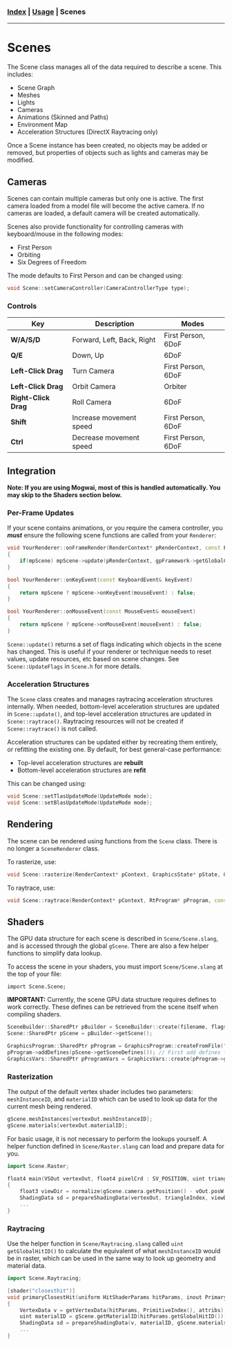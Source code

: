 ### [Index](../index.md) | [Usage](./index.md) | Scenes

--------

# Scenes

The Scene class manages all of the data required to describe a scene. This includes:
- Scene Graph
- Meshes
- Lights
- Cameras
- Animations (Skinned and Paths)
- Environment Map
- Acceleration Structures (DirectX Raytracing only)

Once a Scene instance has been created, no objects may be added or removed, but properties of objects such as lights and cameras may be modified.

## Cameras

Scenes can contain multiple cameras but only one is active. The first camera loaded from a model file will become the active camera. If no cameras are loaded, a default camera will be created automatically.

Scenes also provide functionality for controlling cameras with keyboard/mouse in the following modes:
- First Person
- Orbiting
- Six Degrees of Freedom

The mode defaults to First Person and can be changed using:
```c++
void Scene::setCameraController(CameraControllerType type);
```

### Controls

| Key | Description | Modes |
| --- |-------------|-------|
| **W/A/S/D** | Forward, Left, Back, Right | First Person, 6DoF |
| **Q/E** | Down, Up | 6DoF |
| **Left-Click Drag** | Turn Camera | First Person, 6DoF |
| **Left-Click Drag** | Orbit Camera | Orbiter |
| **Right-Click Drag** | Roll Camera | 6DoF |
| **Shift** | Increase movement speed | First Person, 6DoF |
| **Ctrl** | Decrease movement speed | First Person, 6DoF |


## Integration

**Note: If you are using Mogwai, most of this is handled automatically. You may skip to the Shaders section below.**

### Per-Frame Updates

If your scene contains animations, or you require the camera controller, you ***must*** ensure the following scene functions are called from your `Renderer`:
```c++
void YourRenderer::onFrameRender(RenderContext* pRenderContext, const Fbo::SharedPtr& pTargetFbo)
{
    if(mpScene) mpScene->update(pRenderContext, gpFramework->getGlobalClock().now());
}

bool YourRenderer::onKeyEvent(const KeyboardEvent& keyEvent)
{
    return mpScene ? mpScene->onKeyEvent(mouseEvent) : false;
}

bool YourRenderer::onMouseEvent(const MouseEvent& mouseEvent)
{
    return mpScene ? mpScene->onMouseEvent(mouseEvent) : false;
}
```

`Scene::update()` returns a set of flags indicating which objects in the scene has changed. This is useful if your renderer or technique needs to reset values, update resources, etc based on scene changes. See `Scene::UpdateFlags` in `Scene.h` for more details.

### Acceleration Structures

The `Scene` class creates and manages raytracing acceleration structures internally. When needed, bottom-level acceleration structures are updated in `Scene::update()`, and top-level acceleration structures are updated in `Scene::raytrace()`. Raytracing resources will not be created if `Scene::raytrace()` is not called.

Acceleration structures can be updated either by recreating them entirely, or refitting the existing one. By default, for best general-case performance:
- Top-level acceleration structures are **rebuilt**
- Bottom-level acceleration structures are **refit**

This can be changed using:
```c++
void Scene::setTlasUpdateMode(UpdateMode mode);
void Scene::setBlasUpdateMode(UpdateMode mode);
```

## Rendering

The scene can be rendered using functions from the `Scene` class. There is no longer a `SceneRenderer` class.

To rasterize, use:
```c++
void Scene::rasterize(RenderContext* pContext, GraphicsState* pState, GraphicsVars* pVars, RenderFlags flags = RenderFlags::None);
```

To raytrace, use:
```c++
void Scene::raytrace(RenderContext* pContext, RtProgram* pProgram, const std::shared_ptr<RtProgramVars>& pVars, uint3 dispatchDims);
```

## Shaders

The GPU data structure for each scene is described in `Scene/Scene.slang`, and is accessed through the global `gScene`. There are also a few helper functions to simplify data lookup.

To access the scene in your shaders, you must import `Scene/Scene.slang` at the top of your file:
```
import Scene.Scene;
```

**IMPORTANT:** Currently, the scene GPU data structure requires defines to work correctly. These defines can be retrieved from the scene itself when compiling shaders.
```c++
SceneBuilder::SharedPtr pBuilder = SceneBuilder::create(filename, flags);
Scene::SharedPtr pScene = pBuilder->getScene();

GraphicsProgram::SharedPtr pProgram = GraphicsProgram::createFromFile("pixel_shader.slang", "", "main");
pProgram->addDefines(pScene->getSceneDefines()); // First add defines from the scene
GraphicsVars::SharedPtr pProgramVars = GraphicsVars::create(pProgram->getReflector()); // Then use
```

### Rasterization

The output of the default vertex shader includes two parameters: `meshInstanceID`, and `materialID` which can be used to look up data for the current mesh being rendered.
```c++
gScene.meshInstances[vertexOut.meshInstanceID];
gScene.materials[vertexOut.materialID];
```

For basic usage, it is not necessary to perform the lookups yourself. A helper function defined in `Scene/Raster.slang` can load and prepare data for you.

```c++
import Scene.Raster;

float4 main(VSOut vertexOut, float4 pixelCrd : SV_POSITION, uint triangleIndex : SV_PrimitiveID) : SV_TARGET
{
    float3 viewDir = normalize(gScene.camera.getPosition() - vOut.posW);
    ShadingData sd = prepareShadingData(vertexOut, triangleIndex, viewDir);
    ...
}
```

### Raytracing

Use the helper function in `Scene/Raytracing.slang` called `uint getGlobalHitID()` to calculate the equivalent of what `meshInstanceID` would be in raster, which can be used in the same way to look up geometry and material data.

```c++
import Scene.Raytracing;

[shader("closesthit")]
void primaryClosestHit(uniform HitShaderParams hitParams, inout PrimaryRayData hitData, in BuiltInTriangleIntersectionAttributes attribs)
{
    VertexData v = getVertexData(hitParams, PrimitiveIndex(), attribs);
    uint materialID = gScene.getMaterialID(hitParams.getGlobalHitID());
    ShadingData sd = prepareShadingData(v, materialID, gScene.materials[materialID], gScene.materialResources[materialID], -WorldRayDirection(), 0);
    ...
}
```
